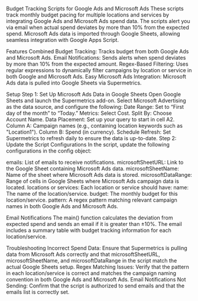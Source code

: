 Budget Tracking Scripts for Google Ads and Microsoft Ads
These scripts track monthly budget pacing for multiple locations and services by integrating Google Ads and Microsoft Ads spend data. The scripts alert you via email when actual spend deviates by more than 10% from the expected spend. Microsoft Ads data is imported through Google Sheets, allowing seamless integration with Google Apps Script.

Features
Combined Budget Tracking: Tracks budget from both Google Ads and Microsoft Ads.
Email Notifications: Sends alerts when spend deviates by more than 10% from the expected amount.
Regex-Based Filtering: Uses regular expressions to dynamically filter campaigns by location or service in both Google and Microsoft Ads.
Easy Microsoft Ads Integration: Microsoft Ads data is pulled into Google Sheets via Supermetrics.

Setup
Step 1: Set Up Microsoft Ads Data in Google Sheets
Open Google Sheets and launch the Supermetrics add-on.
Select Microsoft Advertising as the data source, and configure the following:
Date Range: Set to “First day of the month” to “Today.”
Metrics: Select Cost.
Split By: Choose Account Name.
Data Placement: Set up your query to start in cell A2.
Column A: Campaign names (e.g., containing location keywords such as "Location1").
Column B: Spend (in currency).
Schedule Refresh: Set Supermetrics to refresh daily to ensure the data is up-to-date.
Step 2: Update the Script Configurations
In the script, update the following configurations in the config object:

emails: List of emails to receive notifications.
microsoftSheetURL: Link to the Google Sheet containing Microsoft Ads data.
microsoftSheetName: Name of the sheet where Microsoft Ads data is stored.
microsoftDataRange: Range of cells in Google Sheets where Microsoft Ads campaign data is located.
locations or services: Each location or service should have:
name: The name of the location/service.
budget: The monthly budget for this location/service.
pattern: A regex pattern matching relevant campaign names in both Google Ads and Microsoft Ads.


Email Notifications
The main() function calculates the deviation from expected spend and sends an email if it is greater than ±10%. The email includes a summary table with budget tracking information for each location/service.


Troubleshooting
Incorrect Spend Data: Ensure that Supermetrics is pulling data from Microsoft Ads correctly and that microsoftSheetURL, microsoftSheetName, and microsoftDataRange in the script match the actual Google Sheets setup.
Regex Matching Issues: Verify that the pattern in each location/service is correct and matches the campaign naming convention in both Google Ads and Microsoft Ads.
Email Notifications Not Sending: Confirm that the script is authorized to send emails and that the emails list is correctly set.
